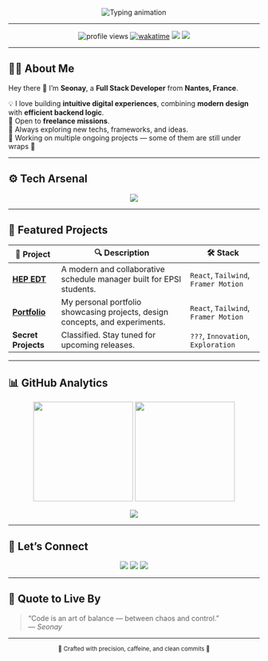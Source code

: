<!-- 🌌 GITHUB PROFILE — Seonay -->

<p align="center">
  <img src="https://readme-typing-svg.herokuapp.com?font=JetBrains+Mono&weight=600&size=24&duration=4000&pause=1000&color=4169e1&center=true&vCenter=true&width=800&lines=Hey%2C+I'm+Seonay+👋;Full+Stack+Developer+%7C+Tech+Enthusiast;Building+Smart+%26+Impactful+Digital+Solutions;Always+Learning%2C+Always+Creating.🚀" alt="Typing animation" />
</p>

---

<p align="center">
  <img src="https://komarev.com/ghpvc/?username=D-Seonay&label=Profile+Views&color=4169e1&style=flat-square" alt="profile views" />
  <a href="https://wakatime.com/@018e9f6e-3f6e-41ca-8923-c1d7110b6f50"><img src="https://wakatime.com/badge/user/018e9f6e-3f6e-41ca-8923-c1d7110b6f50.svg" alt="wakatime" /></a>
  <img src="https://img.shields.io/badge/Location-France-4169e1?style=flat-square" />
  <img src="https://img.shields.io/badge/Focus-Full%20Stack%20Development-4169e1?style=flat-square" />
</p>

---

## 👨‍💻 About Me

Hey there 👋 I’m **Seonay**, a **Full Stack Developer** from **Nantes, France**.  

💡 I love building **intuitive digital experiences**, combining **modern design** with **efficient backend logic**.  
💼 Open to **freelance missions**.  
🧩 Always exploring new techs, frameworks, and ideas.  
🚀 Working on multiple ongoing projects — some of them are still under wraps 👀  

---

## ⚙️ Tech Arsenal

<p align="center">
  <img src="https://skillicons.dev/icons?i=html,css,tailwind,js,ts,react,vue,next,vite,angular,bootstrap,figma,express,nodejs,nestjs,php,symfony,java,spring,mysql,python,git,docker,kubernetes,notion,vscode,idea" />
</p>

---

## 🧩 Featured Projects

| 🚀 Project | 🔍 Description | 🛠️ Stack |
|-------------|----------------|-----------|
| [**HEP EDT**](https://edt-hep.vercel.app/calendar) | A modern and collaborative schedule manager built for EPSI students. | `React`, `Tailwind`, `Framer Motion` |
| [**Portfolio**](https://www.matheodelaunay.studio/) | My personal portfolio showcasing projects, design concepts, and experiments. | `React`, `Tailwind`, `Framer Motion` |
| **Secret Projects** | Classified. Stay tuned for upcoming releases. | `???`, `Innovation`, `Exploration` |

---

## 📊 GitHub Analytics

<p align="center">
  <img height="200" src="https://github-readme-stats.vercel.app/api?username=D-Seonay&show_icons=true&theme=tokyonight&hide_border=true&count_private=true&custom_title=🔥%20Developer%20Performance" />
  <img height="200" src="https://github-readme-stats.vercel.app/api/top-langs/?username=D-Seonay&layout=compact&theme=tokyonight&hide_border=true" />
</p>

<p align="center">
  <img src="https://github-readme-activity-graph.vercel.app/graph?username=D-Seonay&bg_color=0d1117&color=4169e1&line=1E90FF&point=ffffff&area=true&hide_border=true" />
</p>

---

## 🤝 Let’s Connect

<p align="center">
  <a href="mailto:matheodelaunay04@gmail.com"><img src="https://img.shields.io/badge/Email-4169e1?style=for-the-badge&logo=gmail&logoColor=white"/></a>
  <a href="https://www.linkedin.com/in/matheo-delaunay/"><img src="https://img.shields.io/badge/LinkedIn-1E90FF?style=for-the-badge&logo=linkedin&logoColor=white"/></a>
  <a href="https://www.matheodelaunay.studio/"><img src="https://img.shields.io/badge/Portfolio-4169e1?style=for-the-badge&logo=firefox&logoColor=white"/></a>
</p>

---

## 💬 Quote to Live By

> “Code is an art of balance — between chaos and control.”  
> — *Seonay*

---

<p align="center">
  <sub>💙 Crafted with precision, caffeine, and clean commits 💙</sub>
</p>

